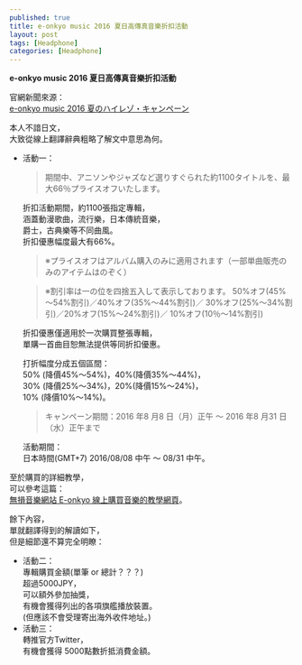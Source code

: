 ```yaml
---
published: true
title: e-onkyo music 2016 夏日高傳真音樂折扣活動
layout: post
tags: [Headphone]
categories: [Headphone]
---
```

**e-onkyo music 2016 夏日高傳真音樂折扣活動**   
    
官網新聞來源：    
[<span lang="jp">e-onkyo music 2016 夏のハイレゾ・キャンペーン</span>][1]   
    
本人不諳日文，    
大致從線上翻譯辭典粗略了解文中意思為何。    

* 活動一：    

  > <span lang="jp">期間中、アニソンやジャズなど選りすぐられた約1100タイトルを、最大66％プライスオフいたします。</span>     
    
  折扣活動期間，約1100張指定專輯，    
  涵蓋動漫歌曲，流行樂，日本傳統音樂，    
  爵士，古典樂等不同曲風。    
  折扣優惠幅度最大有66%。   

  > <span lang="jp">※プライスオフはアルバム購入のみに適用されます（一部単曲販売のみのアイテムはのぞく）</span>
  
  > <span lang="jp">※割引率は一の位を四捨五入して表示しております。
50%オフ(45%～54%割引)／40%オフ(35%～44%割引)／
30%オフ(25%～34%割引)／20%オフ(15%～24%割引)／
10%オフ(10％～14%割引)</span>

  折扣優惠僅適用於一次購買整張專輯，        
  單購一首曲目恕無法提供等同折扣優惠。      

  打折幅度分成五個區間：    
  50% (降價45%～54%)，40%(降價35%～44%)，   
  30% (降價25%～34%)，20%(降價15%～24%)，   
  10% (降價10%～14%)。    

  > <span lang="jp">キャンペーン期間：2016 年8 月8 日（月）正午 ～ 2016 年8 月31 日（水）正午まで</span>    
    
  活動期間：    
  日本時間(GMT+7) 2016/08/08 中午 ～ 08/31 中午。   

至於購買的詳細教學，    
可以參考這篇：    
[無損音樂網站 E-onkyo 線上購買音樂的教學網頁][2]。    
    
餘下內容，    
單就翻譯得到的解讀如下，    
但是細節還不算完全明瞭：    

* 活動二：    
  專輯購買金額(單筆 or 總計？？？)    
  超過5000JPY，    
  可以額外參加抽獎，    
  有機會獲得列出的各項旗艦播放裝置。    
  (但應該不會受理寄出海外收件地址。)    
* 活動三：    
  轉推官方Twitter，    
  有機會獲得 5000點數折抵消費金額。   


[1]: http://www.e-onkyo.com/sp/news/517
[2]: https://shengshampoo.github.io/headphone/2016/08/13/e-onkyo.html
